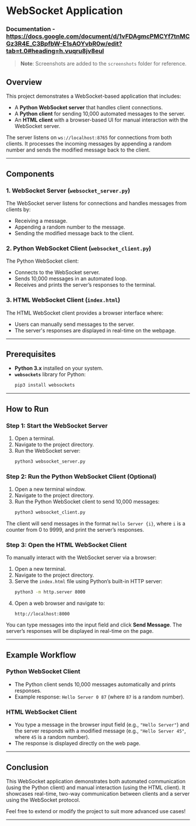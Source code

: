 # WebSocket Application

### Documentation - https://docs.google.com/document/d/1vFDAgmcPMCYf7tnMCGz3R4E_C3BpfbW-E1sAOYvbR0w/edit?tab=t.0#heading=h.vuqru8jv8eul

> **Note**: Screenshots are added to the `screenshots` folder for reference.

## Overview

This project demonstrates a WebSocket-based application that includes:

- A **Python WebSocket server** that handles client connections.
- A **Python client** for sending 10,000 automated messages to the server.
- An **HTML client** with a browser-based UI for manual interaction with the WebSocket server.

The server listens on `ws://localhost:8765` for connections from both clients. It processes the incoming messages by appending a random number and sends the modified message back to the client.

---

## Components

### 1. WebSocket Server (`websocket_server.py`)

The WebSocket server listens for connections and handles messages from clients by:
- Receiving a message.
- Appending a random number to the message.
- Sending the modified message back to the client.

### 2. Python WebSocket Client (`websocket_client.py`)

The Python WebSocket client:
- Connects to the WebSocket server.
- Sends 10,000 messages in an automated loop.
- Receives and prints the server’s responses to the terminal.

### 3. HTML WebSocket Client (`index.html`)

The HTML WebSocket client provides a browser interface where:
- Users can manually send messages to the server.
- The server's responses are displayed in real-time on the webpage.

---

## Prerequisites

- **Python 3.x** installed on your system.
- **`websockets`** library for Python:
  ```bash
  pip3 install websockets
  ```

---

## How to Run

### Step 1: Start the WebSocket Server

1. Open a terminal.
2. Navigate to the project directory.
3. Run the WebSocket server:
   ```bash
   python3 websocket_server.py
   ```

### Step 2: Run the Python WebSocket Client (Optional)

1. Open a new terminal window.
2. Navigate to the project directory.
3. Run the Python WebSocket client to send 10,000 messages:
   ```bash
   python3 websocket_client.py
   ```

The client will send messages in the format `Hello Server {i}`, where `i` is a counter from 0 to 9999, and print the server’s responses.

### Step 3: Open the HTML WebSocket Client

To manually interact with the WebSocket server via a browser:

1. Open a new terminal.
2. Navigate to the project directory.
3. Serve the `index.html` file using Python’s built-in HTTP server:
   ```bash
   python3 -m http.server 8000
   ```
4. Open a web browser and navigate to:
   ```
   http://localhost:8000
   ```

You can type messages into the input field and click **Send Message**. The server’s responses will be displayed in real-time on the page.

---

## Example Workflow

### Python WebSocket Client

- The Python client sends 10,000 messages automatically and prints responses.
- Example response: `Hello Server 0 87` (where `87` is a random number).

### HTML WebSocket Client

- You type a message in the browser input field (e.g., `"Hello Server"`) and the server responds with a modified message (e.g., `"Hello Server 45"`, where `45` is a random number).
- The response is displayed directly on the web page.

---

## Conclusion

This WebSocket application demonstrates both automated communication (using the Python client) and manual interaction (using the HTML client). It showcases real-time, two-way communication between clients and a server using the WebSocket protocol.

Feel free to extend or modify the project to suit more advanced use cases!

---
